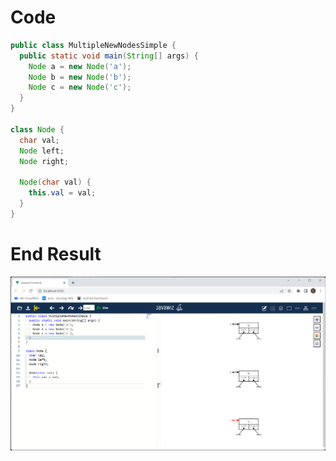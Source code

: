 # Code
```java
public class MultipleNewNodesSimple {
  public static void main(String[] args) {
    Node a = new Node('a');
    Node b = new Node('b');
    Node c = new Node('c');
  }
}

class Node {
  char val;
  Node left;
  Node right;

  Node(char val) {
    this.val = val;
  }
}
```

# End Result
![img.png](img.png)
